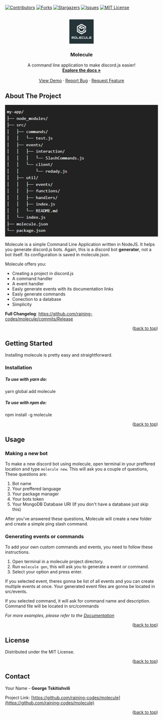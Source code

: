<!-- Improved compatibility of back to top link: See: https://github.com/othneildrew/Best-README-Template/pull/73 -->

<a name="readme-top"></a>

<!--
*** Thanks for checking out the Best-README-Template. If you have a suggestion
*** that would make this better, please fork the repo and create a pull request
*** or simply open an issue with the tag "enhancement".
*** Don't forget to give the project a star!
*** Thanks again! Now go create something AMAZING! :D
-->

<!-- PROJECT SHIELDS -->
<!--
*** I'm using markdown "reference style" links for readability.
*** Reference links are enclosed in brackets [ ] instead of parentheses ( ).
*** See the bottom of this document for the declaration of the reference variables
*** for contributors-url, forks-url, etc. This is an optional, concise syntax you may use.
*** https://www.markdownguide.org/basic-syntax/#reference-style-links
-->

[![Contributors][contributors-shield]][contributors-url]
[![Forks][forks-shield]][forks-url]
[![Stargazers][stars-shield]][stars-url]
[![Issues][issues-shield]][issues-url]
[![MIT License][license-shield]][license-url]

<!-- PROJECT LOGO -->
<br />
<div align="center">
  <a href="https://github.com/raining-codes/molecule">
    <img src="images/logo.png" alt="Logo" width="80" height="80">
  </a>

<h3 align="center">Molecule</h3>

  <p align="center">
    A command line application to make discord.js easier!
    <br />
    <a href="https://github.com/raining-codes/molecule"><strong>Explore the docs »</strong></a>
    <br />
    <br />
    <a href="https://github.com/raining-codes/molecule">View Demo</a>
    ·
    <a href="https://github.com/raining-codes/molecule/issues">Report Bug</a>
    ·
    <a href="https://github.com/raining-codes/molecule/issues">Request Feature</a>
  </p>
</div>


<!-- ABOUT THE PROJECT -->

## About The Project

[![Product Name Screen Shot][product-screenshot]](https://example.com)

Molecule is a simple Command Line Application written in NodeJS. It helps you generate discord.js bots. Again, this is a discord bot **generator**, not a bot itself. Its configuration is saved in molecule.json.

Molecule offers you:

* Creating a project in discord.js
* A command handler
* A event handler
* Easly generate events with its documentation links
* Easly generate commands
* Conection to a database
* Simplicity

**Full Changelog**: https://github.com/raining-codes/molecule/commits/Release

<p align="right">(<a href="#readme-top">back to top</a>)</p>


<!-- GETTING STARTED -->

## Getting Started

Installing molecule is pretty easy and straightforward.

### Installation
##### To use with yarn do:
yarn global add molecule
##### To use with npm do:
npm install -g molecule

<p align="right">(<a href="#readme-top">back to top</a>)</p>

<!-- USAGE EXAMPLES -->

## Usage

### Making a new bot
To make a new discord bot using molecule, open terminal in your preffered location and type `molecule new`. This will ask you a couple of questions, These questions are:
1. Bot name
2. Your preffered language
3. Your package manager
4. Your bots token
5. Your MongoDB Database URI (If you don't have a database just skip this)

After you've answered these questions, Molecule will create a new folder and create a simple ping slash command.

### Generating events or commands
To add your own custom commands and events, you need to follow these instructions.
1. Open terminal in a molecule project directory.
2. Run `molecule gen`, this will ask you to generate a event or command.
3. Select your option and press enter.

If you selected event, theres gonna be list of all events and you can create multiple events at once. Your generated event files are gonna be located in src/events.

If you selected command, it will ask for command name and description. Command file will be located in src/commands


_For more examples, please refer to the [Documentation](https://example.com)_

<p align="right">(<a href="#readme-top">back to top</a>)</p>

<!-- LICENSE -->

## License

Distributed under the MIT License.

<p align="right">(<a href="#readme-top">back to top</a>)</p>

<!-- CONTACT -->

## Contact

Your Name - **George Tskitishvili**

Project Link: [https://github.com/raining-codes/molecule](https://github.com/raining-codes/molecule)

<p align="right">(<a href="#readme-top">back to top</a>)</p>



<!-- MARKDOWN LINKS & IMAGES -->
<!-- https://www.markdownguide.org/basic-syntax/#reference-style-links -->

[contributors-shield]: https://img.shields.io/github/contributors/raining-codes/molecule.svg?style=for-the-badge
[contributors-url]: https://github.com/raining-codes/molecule/graphs/contributors
[forks-shield]: https://img.shields.io/github/forks/raining-codes/molecule.svg?style=for-the-badge
[forks-url]: https://github.com/raining-codes/molecule/network/members
[stars-shield]: https://img.shields.io/github/stars/raining-codes/molecule.svg?style=for-the-badge
[stars-url]: https://github.com/raining-codes/molecule/stargazers
[issues-shield]: https://img.shields.io/github/issues/raining-codes/molecule.svg?style=for-the-badge
[issues-url]: https://github.com/raining-codes/molecule/issues
[license-shield]: https://img.shields.io/github/license/raining-codes/molecule.svg?style=for-the-badge
[license-url]: https://github.com/raining-codes/molecule/blob/master/LICENSE.txt
[linkedin-shield]: https://img.shields.io/badge/-LinkedIn-black.svg?style=for-the-badge&logo=linkedin&colorB=555
[linkedin-url]: https://linkedin.com/in/linkedin_username
[product-screenshot]: images/screenshot.png
[next.js]: https://img.shields.io/badge/next.js-000000?style=for-the-badge&logo=nextdotjs&logoColor=white/
[next-url]: https://microsoft.com/
[react.js]: https://starship.rs/icon.png
[react-url]: https://github.com/shibayan/Sharprompt
[vue.js]: https://img.shields.io/badge/Vue.js-35495E?style=for-the-badge&logo=vuedotjs&logoColor=4FC08D
[vue-url]: https://vuejs.org/
[angular.io]: https://img.shields.io/badge/Angular-DD0031?style=for-the-badge&logo=angular&logoColor=white
[angular-url]: https://angular.io/
[svelte.dev]: https://img.shields.io/badge/Svelte-4A4A55?style=for-the-badge&logo=svelte&logoColor=FF3E00
[svelte-url]: https://svelte.dev/
[laravel.com]: https://img.shields.io/badge/Laravel-FF2D20?style=for-the-badge&logo=laravel&logoColor=white
[laravel-url]: https://laravel.com
[bootstrap.com]: https://img.shields.io/badge/Bootstrap-563D7C?style=for-the-badge&logo=bootstrap&logoColor=white
[bootstrap-url]: https://getbootstrap.com
[jquery.com]: https://img.shields.io/badge/jQuery-0769AD?style=for-the-badge&logo=jquery&logoColor=white
[jquery-url]: https://jquery.com
